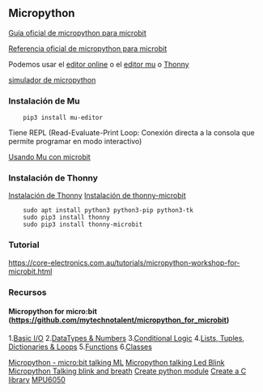 ## Micropython

[Guía oficial de micropython para microbit](https://microbit.org/es/guide/python/)

[Referencia oficial de micropython para microbit](https://microbit-micropython.readthedocs.io/en/latest/)

Podemos usar el [editor online](https://python.microbit.org/v/1.1) o el [editor mu](https://codewith.mu/en/tutorials/1.0/microbit) o [Thonny]()


[simulador de micropython](https://create.withcode.uk/)

### Instalación de Mu

        pip3 install mu-editor
        
        
Tiene REPL (Read-Evaluate-Print Loop: Conexión directa a la consola que permite programar en modo interactivo)

[Usando Mu con microbit](https://codewith.mu/en/tutorials/1.0/microbit)

### Instalación de Thonny

[Instalación de Thonny](https://randomnerdtutorials.com/getting-started-thonny-micropython-python-ide-esp32-esp8266/)
[Instalación de thonny-microbit](https://pypi.org/project/thonny-microbit/)

        sudo apt install python3 python3-pip python3-tk
        sudo pip3 install thonny
        sudo pip3 install thonny-microbit
        
### Tutorial


https://core-electronics.com.au/tutorials/micropython-workshop-for-microbit.html


### Recursos

#### Micropython for micro:bit (https://github.com/mytechnotalent/micropython_for_microbit)
1.[Basic I/O](https://www.linkedin.com/pulse/micropython-microbit-part-1-basic-io-kevin-thomas/) 
2.[DataTypes & Numbers](https://www.linkedin.com/pulse/micropython-microbit-part-2-datatypes-numbers-kevin-thomas/)
3.[Conditional Logic](https://www.linkedin.com/pulse/micropython-microbit-part-2-datatypes-numbers-kevin-thomas/)
4.[Lists, Tuples, Dictionaries & Loops](https://www.linkedin.com/pulse/micropython-microbit-part-4-lists-dictionaries-loops-kevin-thomas/)
5.[Functions](https://www.linkedin.com/pulse/micropython-microbit-part-5-lists-tuples-dictionaries-kevin-thomas/)
6.[Classes](https://www.linkedin.com/pulse/micropython-microbit-part-6-classes-kevin-thomas/)

[Micropython - micro:bit talking ML](https://github.com/mytechnotalent/MicroPython-micro-bit_Talking_ML)
[Micropython talking Led Blink](https://github.com/mytechnotalent/MicroPython-micro-bit_Talking_LED_Blink)
[Micropython Talking blink and breath](https://github.com/mytechnotalent/MicroPython-micro-bit_Talking_Blink_And_Breath)
[Create python module](https://github.com/mytechnotalent/MicroPython-micro-bit_Create_Python_Module)
[Create a C library](https://github.com/mytechnotalent/MicroPython-micro-bit_Create_C_Library)
[MPU6050](https://github.com/mytechnotalent/MicroPython_MPU6050)